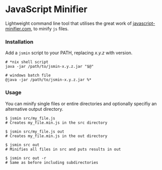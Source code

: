 JavaScript Minifier
===================

Lightweight command line tool that utilises the great work of [javascript-minifier.com](https://javascript-minifier.com/java), to minify `js` files.

### Installation

Add a `jsmin` script to your PATH, replacing _x.y.z_ with version.

```
# *nix shell script
java -jar /path/to/jsmin-x.y.z.jar "$@"

# windows batch file
@java -jar /path/to/jsmin-x.y.z.jar %*
```

### Usage

You can minify single files or entire directories and optionally specifiy an alternative output directory.

```
$ jsmin src/my_file.js
# Creates my_file.min.js in the src directory

$ jsmin src/my_file.js out
# Creates my_file.min.js in the out directory

$ jsmin src out
# Minifies all files in src and puts results in out

$ jsmin src out -r
# Same as before including subdirectories
```